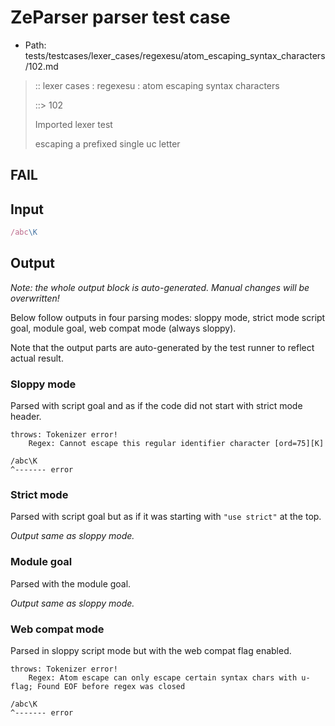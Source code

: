 # ZeParser parser test case

- Path: tests/testcases/lexer_cases/regexesu/atom_escaping_syntax_characters/102.md

> :: lexer cases : regexesu : atom escaping syntax characters
>
> ::> 102
>
> Imported lexer test
>
> escaping a prefixed single uc letter

## FAIL

## Input

`````js
/abc\K
`````

## Output

_Note: the whole output block is auto-generated. Manual changes will be overwritten!_

Below follow outputs in four parsing modes: sloppy mode, strict mode script goal, module goal, web compat mode (always sloppy).

Note that the output parts are auto-generated by the test runner to reflect actual result.

### Sloppy mode

Parsed with script goal and as if the code did not start with strict mode header.

`````
throws: Tokenizer error!
    Regex: Cannot escape this regular identifier character [ord=75][K]

/abc\K
^------- error
`````

### Strict mode

Parsed with script goal but as if it was starting with `"use strict"` at the top.

_Output same as sloppy mode._

### Module goal

Parsed with the module goal.

_Output same as sloppy mode._

### Web compat mode

Parsed in sloppy script mode but with the web compat flag enabled.

`````
throws: Tokenizer error!
    Regex: Atom escape can only escape certain syntax chars with u-flag; Found EOF before regex was closed

/abc\K
^------- error
`````

